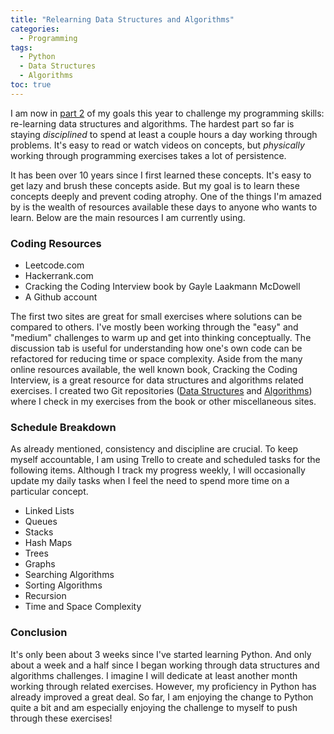 ```yaml
---
title: "Relearning Data Structures and Algorithms"
categories:
  - Programming
tags:
  - Python
  - Data Structures
  - Algorithms
toc: true
---
```

I am now in [part 2](http://christinele.io/programming/learning-python/#2-data-structures-and-algorithms) of my goals this year to challenge my programming skills:  re-learning data structures and algorithms.  The hardest part so far is staying *disciplined* to spend at least a couple hours a day working through problems.  It's easy to read or watch videos on concepts, but *physically* working through programming exercises takes a lot of persistence.

It has been over 10 years since I first learned these concepts.  It's easy to get lazy and brush these concepts aside.  But my goal is to learn these concepts deeply and prevent coding atrophy.  One of the things I'm amazed by is the wealth of resources available these days to anyone who wants to learn.  Below are the main resources I am currently using.

### Coding Resources

 - Leetcode.com
 - Hackerrank.com
 - Cracking the Coding Interview book by Gayle Laakmann McDowell
 - A Github account
 
The first two sites are great for small exercises where solutions can be compared to others.  I've mostly been working through the "easy" and "medium" challenges to warm up and get into thinking conceptually.  The discussion tab is useful for understanding how one's own code can be refactored for reducing time or space complexity.  Aside from the many online resources available, the well known book, Cracking the Coding Interview, is a great resource for data structures and algorithms related exercises.  I created two Git repositories ([Data Structures](https://github.com/christine-le/data-structures) and [Algorithms](https://github.com/christine-le/algorithms)) where I check in my exercises from the book or other miscellaneous sites.

### Schedule Breakdown

As already mentioned, consistency and discipline are crucial.  To keep myself accountable, I am using Trello to create and scheduled tasks for the following items.  Although I track my progress weekly, I will occasionally update my daily tasks when I feel the need to spend more time on a particular concept. 

 - Linked Lists
 - Queues
 - Stacks
 - Hash Maps
 - Trees
 - Graphs
 - Searching Algorithms
 - Sorting Algorithms
 - Recursion
 - Time and Space Complexity

### Conclusion
It's only been about 3 weeks since I've started learning Python.  And only about a week and a half since I began working through data structures and algorithms challenges.  I imagine I will dedicate at least another month working through related exercises.  However, my proficiency in Python has already improved a great deal.  So far, I am enjoying the change to Python quite a bit and am especially enjoying the challenge to myself to push through these exercises!